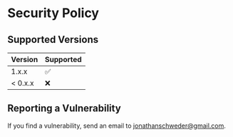# Security Policy

## Supported Versions

| Version | Supported          |
| ------- | ------------------ |
| 1.x.x   | :white_check_mark: |
| < 0.x.x | :x:                |

## Reporting a Vulnerability

If you find a vulnerability, send an email to jonathanschweder@gmail.com.
